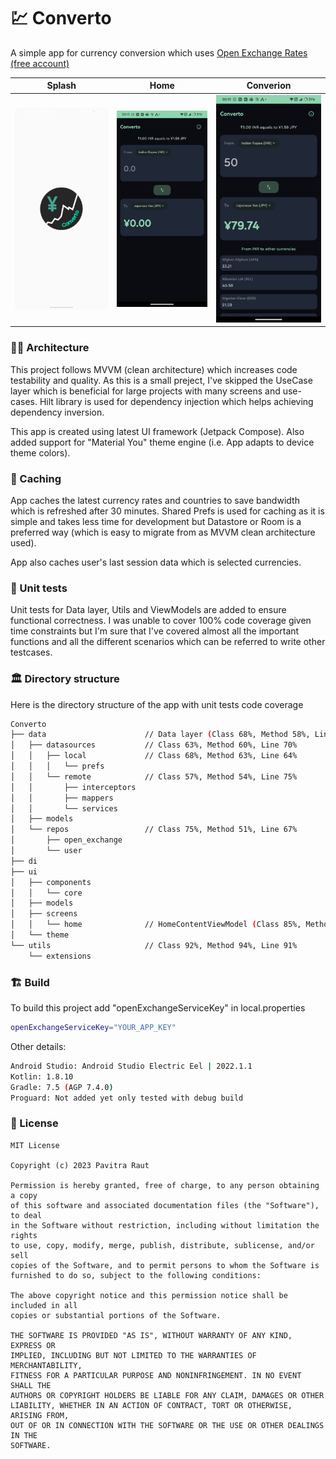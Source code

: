 # 💹 Converto
A simple app for currency conversion which uses [Open Exchange Rates (free account)](https://openexchangerates.org/)

| Splash | Home | Converion |
|--------|------|-----------|
| ![Splash](media/app_logo_splash.png) | ![Home](media/home_initial.png) | ![Conversion](media/home_with_data.png) |

### 👷‍♂️ Architecture 
This project follows MVVM (clean architecture) which increases code testability and quality. As this is a small preject, I've skipped the UseCase layer which is beneficial for large projects with many screens and use-cases. Hilt library is used for dependency injection which helps achieving dependency inversion.

This app is created using latest UI framework (Jetpack Compose). Also added support for "Material You" theme engine (i.e. App adapts to device theme colors).

### 📝 Caching
App caches the latest currency rates and countries to save bandwidth which is refreshed after 30 minutes. Shared Prefs is used for caching as it is simple and takes less time for development but Datastore or Room is a preferred way (which is easy to migrate from as MVVM clean architecture used).

App also caches user's last session data which is selected currencies.

### 🧪 Unit tests 
Unit tests for Data layer, Utils and ViewModels are added to ensure functional correctness. I was unable to cover 100% code coverage given time constraints but I'm sure that I've covered almost all the important functions and all the different scenarios which can be referred to write other testcases.

### 🏛️ Directory structure 
Here is the directory structure of the app with unit tests code coverage

```bash
Converto
├── data                      // Data layer (Class 68%, Method 58%, Line 71%)
│   ├── datasources           // Class 63%, Method 60%, Line 70%
│   │   ├── local             // Class 68%, Method 63%, Line 64%
│   │   │   └── prefs
│   │   └── remote            // Class 57%, Method 54%, Line 75%
│   │       ├── interceptors
│   │       ├── mappers
│   │       └── services
│   ├── models
│   └── repos                 // Class 75%, Method 51%, Line 67%
│       ├── open_exchange
│       └── user             
├── di
├── ui
│   ├── components
│   │   └── core
│   ├── models
│   ├── screens
│   │   └── home              // HomeContentViewModel (Class 85%, Method 92%, Line 90%)
│   └── theme
└── utils                     // Class 92%, Method 94%, Line 91%
    └── extensions
```

### 🏗️ Build 
To build this project add "openExchangeServiceKey" in local.properties
```bash
openExchangeServiceKey="YOUR_APP_KEY"
```

Other details:
```bash
Android Studio: Android Studio Electric Eel | 2022.1.1
Kotlin: 1.8.10
Gradle: 7.5 (AGP 7.4.0)
Proguard: Not added yet only tested with debug build
```


### 🔖 License

```
MIT License

Copyright (c) 2023 Pavitra Raut

Permission is hereby granted, free of charge, to any person obtaining a copy
of this software and associated documentation files (the "Software"), to deal
in the Software without restriction, including without limitation the rights
to use, copy, modify, merge, publish, distribute, sublicense, and/or sell
copies of the Software, and to permit persons to whom the Software is
furnished to do so, subject to the following conditions:

The above copyright notice and this permission notice shall be included in all
copies or substantial portions of the Software.

THE SOFTWARE IS PROVIDED "AS IS", WITHOUT WARRANTY OF ANY KIND, EXPRESS OR
IMPLIED, INCLUDING BUT NOT LIMITED TO THE WARRANTIES OF MERCHANTABILITY,
FITNESS FOR A PARTICULAR PURPOSE AND NONINFRINGEMENT. IN NO EVENT SHALL THE
AUTHORS OR COPYRIGHT HOLDERS BE LIABLE FOR ANY CLAIM, DAMAGES OR OTHER
LIABILITY, WHETHER IN AN ACTION OF CONTRACT, TORT OR OTHERWISE, ARISING FROM,
OUT OF OR IN CONNECTION WITH THE SOFTWARE OR THE USE OR OTHER DEALINGS IN THE
SOFTWARE.
```
